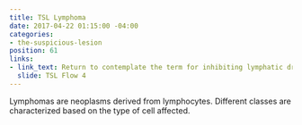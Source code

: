 ```yaml
---
title: TSL Lymphoma
date: 2017-04-22 01:15:00 -04:00
categories:
- the-suspicious-lesion
position: 61
links:
- link_text: Return to contemplate the term for inhibiting lymphatic drainage
  slide: TSL Flow 4
---
```


Lymphomas are neoplasms derived from lymphocytes. Different classes are characterized based on the type of cell affected.